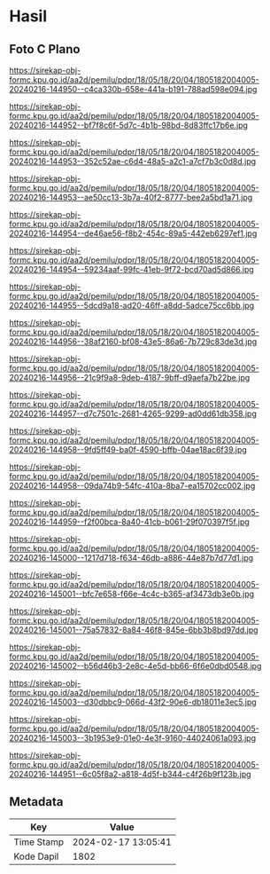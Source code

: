 # Hasil

## Foto C Plano

https://sirekap-obj-formc.kpu.go.id/aa2d/pemilu/pdpr/18/05/18/20/04/1805182004005-20240216-144950--c4ca330b-658e-441a-b191-788ad598e094.jpg

https://sirekap-obj-formc.kpu.go.id/aa2d/pemilu/pdpr/18/05/18/20/04/1805182004005-20240216-144952--bf7f8c6f-5d7c-4b1b-98bd-8d83ffc17b6e.jpg

https://sirekap-obj-formc.kpu.go.id/aa2d/pemilu/pdpr/18/05/18/20/04/1805182004005-20240216-144953--352c52ae-c6d4-48a5-a2c1-a7cf7b3c0d8d.jpg

https://sirekap-obj-formc.kpu.go.id/aa2d/pemilu/pdpr/18/05/18/20/04/1805182004005-20240216-144953--ae50cc13-3b7a-40f2-8777-bee2a5bd1a71.jpg

https://sirekap-obj-formc.kpu.go.id/aa2d/pemilu/pdpr/18/05/18/20/04/1805182004005-20240216-144954--de46ae56-f8b2-454c-89a5-442eb6297ef1.jpg

https://sirekap-obj-formc.kpu.go.id/aa2d/pemilu/pdpr/18/05/18/20/04/1805182004005-20240216-144954--59234aaf-99fc-41eb-9f72-bcd70ad5d866.jpg

https://sirekap-obj-formc.kpu.go.id/aa2d/pemilu/pdpr/18/05/18/20/04/1805182004005-20240216-144955--5dcd9a18-ad20-46ff-a8dd-5adce75cc6bb.jpg

https://sirekap-obj-formc.kpu.go.id/aa2d/pemilu/pdpr/18/05/18/20/04/1805182004005-20240216-144956--38af2160-bf08-43e5-86a6-7b729c83de3d.jpg

https://sirekap-obj-formc.kpu.go.id/aa2d/pemilu/pdpr/18/05/18/20/04/1805182004005-20240216-144956--21c9f9a8-9deb-4187-9bff-d9aefa7b22be.jpg

https://sirekap-obj-formc.kpu.go.id/aa2d/pemilu/pdpr/18/05/18/20/04/1805182004005-20240216-144957--d7c7501c-2681-4265-9299-ad0dd61db358.jpg

https://sirekap-obj-formc.kpu.go.id/aa2d/pemilu/pdpr/18/05/18/20/04/1805182004005-20240216-144958--9fd5ff49-ba0f-4590-bffb-04ae18ac6f39.jpg

https://sirekap-obj-formc.kpu.go.id/aa2d/pemilu/pdpr/18/05/18/20/04/1805182004005-20240216-144958--09da74b9-54fc-410a-8ba7-ea15702cc002.jpg

https://sirekap-obj-formc.kpu.go.id/aa2d/pemilu/pdpr/18/05/18/20/04/1805182004005-20240216-144959--f2f00bca-8a40-41cb-b061-29f070397f5f.jpg

https://sirekap-obj-formc.kpu.go.id/aa2d/pemilu/pdpr/18/05/18/20/04/1805182004005-20240216-145000--1217d718-f634-46db-a886-44e87b7d77d1.jpg

https://sirekap-obj-formc.kpu.go.id/aa2d/pemilu/pdpr/18/05/18/20/04/1805182004005-20240216-145001--bfc7e658-f66e-4c4c-b365-af3473db3e0b.jpg

https://sirekap-obj-formc.kpu.go.id/aa2d/pemilu/pdpr/18/05/18/20/04/1805182004005-20240216-145001--75a57832-8a84-46f8-845e-6bb3b8bd97dd.jpg

https://sirekap-obj-formc.kpu.go.id/aa2d/pemilu/pdpr/18/05/18/20/04/1805182004005-20240216-145002--b56d46b3-2e8c-4e5d-bb66-6f6e0dbd0548.jpg

https://sirekap-obj-formc.kpu.go.id/aa2d/pemilu/pdpr/18/05/18/20/04/1805182004005-20240216-145003--d30dbbc9-066d-43f2-90e6-db18011e3ec5.jpg

https://sirekap-obj-formc.kpu.go.id/aa2d/pemilu/pdpr/18/05/18/20/04/1805182004005-20240216-145003--3b1953e9-01e0-4e3f-9160-44024061a093.jpg

https://sirekap-obj-formc.kpu.go.id/aa2d/pemilu/pdpr/18/05/18/20/04/1805182004005-20240216-144951--6c05f8a2-a818-4d5f-b344-c4f26b9f123b.jpg


## Metadata

| Key        | Value               |
| ---------- | ------------------- |
| Time Stamp | 2024-02-17 13:05:41 |
| Kode Dapil | 1802                |



